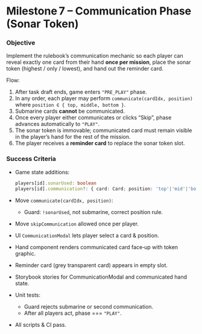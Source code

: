 # Milestone 7 – Communication Phase (Sonar Token)

### Objective
Implement the rulebook’s communication mechanic so each player can
reveal exactly one card from their hand **once per mission**, place the sonar token
(highest / only / lowest), and hand out the reminder card.

Flow:
1. After task draft ends, game enters `"PRE_PLAY"` phase.
2. In any order, each player may perform `communicate(cardIdx, position)`
   where `position ∈ { top, middle, bottom }`.
3. Submarine cards **cannot** be communicated.
4. Once every player either communicates or clicks “Skip”, phase advances
   automatically to `"PLAY"`.
5. The sonar token is immovable; communicated card must remain visible
   in the player’s hand for the rest of the mission.
6. The player receives a **reminder card** to replace the sonar token slot.

### Success Criteria
* Game state additions:
  ```ts
  players[id].sonarUsed: boolean
  players[id].communication?: { card: Card; position: 'top'|'mid'|'bot' }
  ```
* Move `communicate(cardIdx, position)`:

  * Guard: `!sonarUsed`, not submarine, correct position rule.
* Move `skipCommunication` allowed once per player.
* UI `CommunicationModal` lets player select a card & position.
* Hand component renders communicated card face‑up with token graphic.
* Reminder card (grey transparent card) appears in empty slot.
* Storybook stories for CommunicationModal and communicated hand state.
* Unit tests:

  * Guard rejects submarine or second communication.
  * After all players act, phase === `"PLAY"`.
* All scripts & CI pass.

